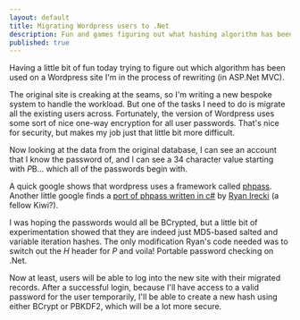 ```yaml
---
layout: default
title: Migrating Wordpress users to .Net
description: Fun and games figuring out what hashing algorithm has been used so I can migrate users with their credentials intact
published: true
---
```


Having a little bit of fun today trying to figure out which algorithm has been used on a Wordpress site I'm in the process of rewriting (in ASP.Net MVC).

The original site is creaking at the seams, so I'm writing a new bespoke system to handle the workload. But one of the tasks I need to do is migrate all the existing users across. Fortunately, the version of Wordpress uses some sort of nice one-way encryption for all user passwords. That's nice for security, but makes my job just that little bit more difficult.

Now looking at the data from the original database, I can see an account that I know the password of, and I can see a 34 character value starting with $P$B...  which all of the passwords begin with.

A quick google shows that wordpress uses a framework called <a href="http://www.openwall.com/phpass/" rel="nofollow">phpass</a>. Another little google finds a <a href="https://www.phpbb.com/community/viewtopic.php?f=71&t=1771165" rel="nofollow">port of phpass written in c#</a> by <a href="http://www.digilitepc.net/" rel="nofollow">Ryan Irecki</a> (a fellow Kiwi?).

I was hoping the passwords would all be BCrypted, but a little bit of experimentation showed that they are indeed just MD5-based salted and variable iteration hashes. The only modification Ryan's code needed was to switch out the $H$ header for $P$ and voila! Portable password checking on .Net.

Now at least, users will be able to log into the new site with their migrated records. After a successful login, because I'll have access to a valid password for the user temporarily, I'll be able to create a new hash using either BCrypt or PBKDF2, which will be a lot more secure.